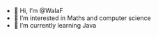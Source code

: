 - 👋 Hi, I’m @WaIaF
- 👀 I’m interested in Maths and computer science
- 🌱 I’m currently learning Java

<!---
WaIaF/WaIaF is a ✨ special ✨ repository because its `README.md` (this file) appears on your GitHub profile.
You can click the Preview link to take a look at your changes.
--->
